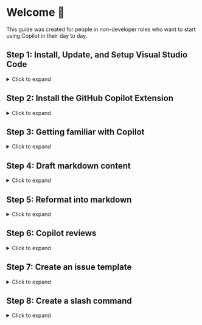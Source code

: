 # Welcome 👋

This guide was created for people in non-developer roles who want to start using Copilot in their day to day.

## Step 1: Install, Update, and Setup Visual Studio Code

<details>
<Summary>Click to expand</Summary>
<br>

Now that GitHub Copilot is available in GitHub.com, you don't _need_ to use an Integrated Developer Environment (IDE) like Visual Studio Code (VS Code) to use Copilot. However, VS Code offers some customization and functionality that you can't get in GitHub.com today.

If you don't have VS Code, you can [download it here](https://code.visualstudio.com/download).

If you already have VS Code, make sure you update to the latest version:
- With VS Code open, click the `Code` tab at the top left
- Select `Check for Updates...`
- If an update is available, apply it, then restart VS Code when prompted

![Screenshot 2025-01-03 at 3 04 30 PM](https://github.com/user-attachments/assets/efb6bf41-b37c-4319-aea6-261591be459f)

- In VS Code, let's create a new workspace to work through all of our exercises:
  - Select `File` --> `Open Folder...`
  - If needed, create a new folder so that you're working from a clean slate

![Screenshot 2025-01-03 at 3 52 28 PM](https://github.com/user-attachments/assets/1df15209-5cbe-4681-8092-312e700e2507)


</details>

## Step 2: Install the GitHub Copilot Extension

<details>
<Summary>Click to expand</Summary>
<br>

- Select the `Extensions` button from the left hand navigation bar

![Screenshot 2025-01-03 at 2 46 57 PM](https://github.com/user-attachments/assets/2d4614a1-3f8a-482e-9971-62b91cc3dcd6)


- Search for "**Copilot**"
- Click the `Install` button next to `GitHub Copilot`

![Screenshot 2025-01-03 at 2 47 21 PM](https://github.com/user-attachments/assets/16eebc7f-725e-4ae0-88bd-654bd0f90c65)

- In the Copilot panel on the right, select `Sign in to Use Copilot`

![Screenshot 2025-01-03 at 2 47 45 PM](https://github.com/user-attachments/assets/1aba3bb2-3867-4af4-9fba-a27c6cfef1e5)


- Select `Continue` next to your primary account

![Screenshot 2025-01-03 at 2 48 11 PM](https://github.com/user-attachments/assets/cf1999ac-855a-442d-ac85-cd023fd3e1e3)

- Select `Continue` again

![Screenshot 2025-01-03 at 2 51 38 PM](https://github.com/user-attachments/assets/194af187-e0c5-4488-aad6-6eb2e603f3c8)

</details>

## Step 3: Getting familiar with Copilot

<details>
<Summary>Click to expand</Summary>
<br>

- To ensure Copilot is properly authenticated, type "Hello" in the Copilot Chat window and hit enter.

![Screenshot 2025-01-03 at 3 39 56 PM](https://github.com/user-attachments/assets/6356229f-21fe-4a3c-be05-a0f572c782a9)

- If Copilot does not respond, or if you see an error, double check that:
  - You are authenticated with a GitHub account that has a Copilot license (click the `Accounts` icon at the bottom left)
  - You have the latest version of VS Code (click `Code` --> `Check for updates...`)
  - You have the latest version of the Copilot Extension (click `Extensions` --> `GitHub Copilot` --> `Update` or `Restart Extensions`)
  - You have restarted VS Code after applying any updates (click the `Manage` gear icon at the bottom left)
 
- Copilot has some pre-defined shortcuts called _**slash commands**_. You can view all of the available slash commands by typing `/help`.

![Screenshot 2025-01-03 at 3 47 38 PM](https://github.com/user-attachments/assets/be10b5c5-95d3-424a-9812-985d03067a60)

- Two very helpful slash commands are `/new` and `/explain`.
  - `/new` is great when you need to create many files or a folder structure for a new project.
  - `/explain` is a quick way to have Copilot teach you more about what it generated, or to have Copilot summarize a large block of text/code.

</details>

## Step 4: Draft markdown content

<details>
<Summary>Click to expand</Summary>
<br>

Sometimes you know what you want to cover, but not how you want to present it. I find that it can be easier tweaking something vs. designing from scratch.

For example, maybe you want to create a new README for your team's repository. Here are some prompts that got me to a great outline:

```
Create a template markdown file to be used as the readme for my team's GitHub repository.
It should include sections for our mission, what we do, and our team's pictures and contact information.
Include examples in each section.
```

```
Update the team picture to link to CallMeGreg's github profile picture
```

```
In the team pictures section, change the pictures to a table that also includes columns for their name, handle, and email address
```

```
Adjust the size of the picture to be smaller
```

After just a few back and forths, I was left with this markdown content:

![Screenshot 2025-01-08 at 6 09 00 PM](https://github.com/user-attachments/assets/ceea0f68-9153-4d01-94d7-b846192bc2a8)

Which looked like this in GitHub:

![Screenshot 2025-01-08 at 6 09 32 PM](https://github.com/user-attachments/assets/6e0384ec-61e4-4ed9-b5c5-3962c6fbc61f)

</details>

## Step 5: Reformat into markdown

<details>
<Summary>Click to expand</Summary>
<br>

At GitHub, I find myself writing _a lot_ of markdown between README's, issues, and discussions. However I prefer to take notes in Google Docs, and copying/pasting between the two can be _really_ ugly.

This is an area where Copilot can help take the burden of reformatting off your plate.

When converting something to markdown, try the following prompt:

```
Can you convert the following notes into markdown format?
Use bulleted lists, use formatting to bold important parts, and include emojis in titles where appropriate.

<Paste in your raw notes here>
```

For example, starting with a Google Doc that looks like this:

![Screenshot 2025-01-08 at 6 14 36 PM](https://github.com/user-attachments/assets/68478d7f-32b1-4615-b53f-d3c068174e6c)

This is what a direct copy and paste into GitHub Issues looks like ☹️

![Screenshot 2025-01-08 at 6 17 02 PM](https://github.com/user-attachments/assets/1bfc51a8-80fd-4ab9-9ed5-ec2ba45bd228)


And here's what it looks like after using the simple Copilot prompt from above 🤩

![Screenshot 2025-01-08 at 6 18 28 PM](https://github.com/user-attachments/assets/540fb3b8-9f82-428d-a2f4-1a81675e0b08)

</details>

## Step 6: Copilot reviews

<details>
<Summary>Click to expand</Summary>
<br>

No matter what file format you're working with (`.txt`, `.md`, `.yml`) Copilot can review your work and provide feedback.

</details>

## Step 7: Create an issue template
<details>
<Summary>Click to expand</Summary>
<br>


</details>

## Step 8: Create a slash command
<details>
<Summary>Click to expand</Summary>
<br>


</details>
